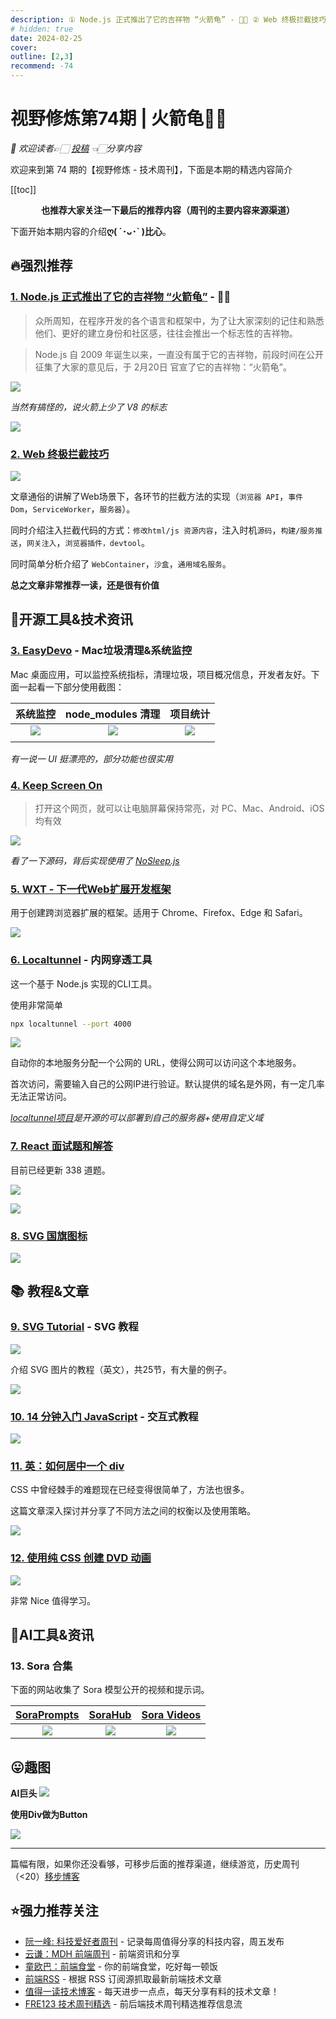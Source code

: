 ```yaml
---
description: ① Node.js 正式推出了它的吉祥物 “火箭龟” - 🚀🐢 ② Web 终极拦截技巧 ③ EasyDevo - Mac垃圾清理&系统监控 ④ Keep Screen On ⑤ WXT - 下一代Web扩展开发框架 ⑥ Localtunnel - 内网穿透工具 ⑦ React 面试题和解答 ⑧ SVG 国旗图标 ⑨ SVG Tutorial - SVG 教程 ⑩ 14 分钟入门 JavaScript - 交互式教程 ⑪ 英：如何居中一个 div ⑫ 使用纯 CSS 创建 DVD 动画 ⑬ Sora 合集
# hidden: true
date: 2024-02-25
cover: 
outline: [2,3]
recommend: -74
---
```


# 视野修炼第74期 | 火箭龟🚀🐢
*💐 欢迎读者👉🏻 [投稿](https://www.wenjuan.com/s/AN32YrD/) 👈🏻分享内容*

欢迎来到第 74 期的【视野修炼 - 技术周刊】，下面是本期的精选内容简介

[[toc]]

<center>

**​也推荐大家关注一下最后的推荐内容（周刊的主要内容来源渠道）**
</center>

下面开始本期内容的介绍**ღ( ´･ᴗ･` )比心**。
## 🔥强烈推荐
### [1. Node.js 正式推出了它的吉祥物 “火箭龟”](https://mp.weixin.qq.com/s/lydV30W44UTWc_fp6I-KAw) - 🚀🐢
>众所周知，在程序开发的各个语言和框架中，为了让大家深刻的记住和熟悉他们、更好的建立身份和社区感，往往会推出一个标志性的吉祥物。

>Node.js 自 2009 年诞生以来，一直没有属于它的吉祥物，前段时间在公开征集了大家的意见后，于 2月20日 官宣了它的吉祥物：“火箭龟”。

![](https://img.cdn.sugarat.top/mdImg/sugar/fd7da8373b79ae30ecc62a8ee12a46ba)

*当然有搞怪的，说火箭上少了 V8 的标志*

![](https://img.cdn.sugarat.top/mdImg/sugar/44b7e733c8e82cbe09f26ab869e33214)

### [2. Web 终极拦截技巧](https://hughfenghen.github.io/posts/2023/12/23/web-spy/#%E6%8B%A6%E6%88%AA%E7%9A%84%E4%BB%B7%E5%80%BC)

![](https://img.cdn.sugarat.top/mdImg/sugar/c349feb6c33226e5763545b2a3c9cd72)

文章通俗的讲解了Web场景下，各环节的拦截方法的实现（`浏览器 API`，`事件 Dom`，`ServiceWorker`，`服务器`）。

同时介绍注入拦截代码的方式：`修改html/js 资源内容`，注入时机`源码`，`构建/服务推送`，`网关注入`，`浏览器插件，devtool`。

同时简单分析介绍了 `WebContainer`，`沙盒`，`通用域名服务`。

**总之文章非常推荐一读，还是很有价值**

## 🔧开源工具&技术资讯
### [3. EasyDevo](https://easydevo.boringboring.design/) - Mac垃圾清理&系统监控

Mac 桌面应用，可以监控系统指标，清理垃圾，项目概况信息，开发者友好。下面一起看一下部分使用截图：

|                                   系统监控                                    |                               node_modules 清理                               |                                   项目统计                                    |
| :---------------------------------------------------------------------------: | :---------------------------------------------------------------------------: | :---------------------------------------------------------------------------: |
| ![](https://img.cdn.sugarat.top/mdImg/sugar/383755a2089ec6aca9b7b469b8e02de9) | ![](https://img.cdn.sugarat.top/mdImg/sugar/a05902a5431608eae5bb27b1747e929b) | ![](https://img.cdn.sugarat.top/mdImg/sugar/fb69bbdfc27ead1f58f34dd530faea71) |
|                                                                               |


*有一说一 UI 挺漂亮的，部分功能也很实用*

### [4. Keep Screen On](https://www.keepscreenon.com/)
>打开这个网页，就可以让电脑屏幕保持常亮，对 PC、Mac、Android、iOS 均有效

![](https://img.cdn.sugarat.top/mdImg/sugar/ca0a6b23775886569cce986af5625411)

*看了一下源码，背后实现使用了 [NoSleep.js](https://github.com/richtr/NoSleep.js)*

### [5. WXT - 下一代Web扩展开发框架](https://wxt.dev/)

用于创建跨浏览器扩展的框架。适用于 Chrome、Firefox、Edge 和 Safari。

![](https://img.cdn.sugarat.top/mdImg/sugar/f6d40acd5b8da7d637624ec7c8baa9cb)

### [6. Localtunnel](https://theboroer.github.io/localtunnel-www/) - 内网穿透工具

这一个基于 Node.js 实现的CLI工具。

使用非常简单
```sh
npx localtunnel --port 4000
```
![](https://img.cdn.sugarat.top/mdImg/sugar/6e87bdf2902f91af7b96c095347a3635)

自动你的本地服务分配一个公网的 URL，使得公网可以访问这个本地服务。

首次访问，需要输入自己的公网IP进行验证。默认提供的域名是外网，有一定几率无法正常访问。

*[localtunnel项目](https://github.com/localtunnel/localtunnel)是开源的可以部署到自己的服务器+使用自定义域*

### [7. React 面试题和解答](https://github.com/sudheerj/reactjs-interview-questions)

目前已经更新 338 道题。

![](https://img.cdn.sugarat.top/mdImg/sugar/23b1ee3c3f0e6df65f1e24becafc8f5b)

![](https://img.cdn.sugarat.top/mdImg/sugar/1848321c876a50c81cb878fa502d8de4)

### [8. SVG 国旗图标](https://nucleoapp.com/svg-flag-icons)

![](https://img.cdn.sugarat.top/mdImg/sugar/4434e2db748880fb0ee1bfc7c58cbc15)

## 📚 教程&文章
### [9. SVG Tutorial](https://svg-tutorial.com/) - SVG 教程

![](https://img.cdn.sugarat.top/mdImg/sugar/23c0f37da336c801b8def4e940c86ce2)

介绍 SVG 图片的教程（英文），共25节，有大量的例子。

![](https://img.cdn.sugarat.top/mdImg/sugar/fc7bc57039781c90e821082188d06b54)

### [10. 14 分钟入门 JavaScript](https://jgthms.com/javascript-in-14-minutes/) - 交互式教程

![](https://img.cdn.sugarat.top/mdImg/sugar/6ef81f48a02941c4b60a31d7e2b90c44)

### [11. 英：如何居中一个 div](https://www.joshwcomeau.com/css/center-a-div/)
CSS 中曾经棘手的难题现在已经变得很简单了，方法也很多。

这篇文章深入探讨并分享了不同方法之间的权衡以及使用策略。

![](https://img.cdn.sugarat.top/mdImg/sugar/622f70278d9f731acd07535b4ab8a9e9)

### [12. 使用纯 CSS 创建 DVD 动画](https://www.javiermorales.dev/blog/dvd)

![](https://img.cdn.sugarat.top/mdImg/sugar/d9f77e33eea0bc2a94d3888db1377f54)

非常 Nice 值得学习。

## 🤖AI工具&资讯
### 13. Sora 合集
下面的网站收集了 Sora 模型公开的视频和提示词。

| [SoraPrompts](https://soraprompts.co/) | [SoraHub](https://sorahub.video/zh) |                   [Sora Videos](https://soravideos.media/)                    |
| :------------------------------------: | :---------------------------------: | :---------------------------------------------------------------------------: |
| ![](https://img.cdn.sugarat.top/mdImg/sugar/a4c3ba4c59147a714df885038fa6a59e)                                       |    ![](https://img.cdn.sugarat.top/mdImg/sugar/caa41e4562410111c54a1e00a26f1e28)                                 | ![](https://img.cdn.sugarat.top/mdImg/sugar/780a4e932b7a36f74e302c48154b7d3e) |


## 😛趣图
**AI巨头**
![](https://img.cdn.sugarat.top/mdImg/sugar/2891449170edc74c3db83d230e28720b)

**使用Div做为Button**

![](https://img.cdn.sugarat.top/mdImg/sugar/b493d9f2884cd2c4678f6cefb0bf861a)

---

篇幅有限，如果你还没看够，可移步后面的推荐渠道，继续游览，历史周刊（<20）[移步博客](https://sugarat.top/weekly/index.html)

## ⭐️强力推荐关注
* [阮一峰: 科技爱好者周刊](https://www.ruanyifeng.com/blog/archives.html) - 记录每周值得分享的科技内容，周五发布
* [云谦：MDH 前端周刊](https://mdhweekly.com/) - 前端资讯和分享
* [童欧巴：前端食堂](https://github.com/Geekhyt/weekly) - 你的前端食堂，吃好每一顿饭
* [前端RSS](https://fed.chanceyu.com/) - 根据 RSS 订阅源抓取最新前端技术文章
* [值得一读技术博客](https://daily-blog.chlinlearn.top/) - 每天进步一点点，每天分享有料的技术文章！
* [FRE123 技术周刊精选](https://www.fre123.com/weekly) - 前后端技术周刊精选推荐信息流